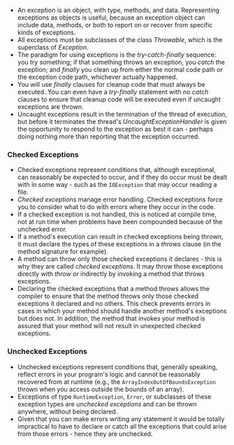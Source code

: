 - An exception is an object, with type, methods, and data. Representing exceptions as objects is useful, because an exception object can include data, methods, or both to report on or recover from specific kinds of exceptions.
- All exceptions must be subclasses of the class *Throwable*, which is the superclass of *Exception*.
- The paradigm for using exceptions is the *try-catch-finally* sequence: you try something; if that something throws an exception, you *catch* the exception; and *finally* you clean up from either the normal code path or the exception code path, whichever actually happened.
- You will use *finally* clauses for cleanup code that must always be executed. You can even have a *try-finally* statement with no *catch* clauses to ensure that cleanup code will be executed even if uncaught exceptions are thrown.
- Uncaught exceptions result in the termination of the thread of execution, but before it terminates the thread's *UncaughtExceptionHandler* is given the opportunity to respond to the exception as best it can - perhaps doing nothing more than reporting that the exception occurred.

### Checked Exceptions

- Checked exceptions represent conditions that, although exceptional, can reasonably be expected to occur, and if they do occur must be dealt with in some way - such as the `IOException` that may occur reading a file.
- *Checked exceptions* manage error handling. Checked exceptions force you to consider what to do with errors where they occur in the code. 
- If a checked exception is not handled, this is noticed at compile time, not at run time when problems have been compounded because of the unchecked error.
- If a method's execution can result in checked exceptions being thrown, it must declare the types of these exceptions in a *throws* clause (in the method signature for example). 
- A method can throw only those checked exceptions it declares - this is why they are called *checked exceptions*. It may throw those exceptions directly with *throw* or indirectly by invoking a method that throws exceptions.
- Declaring the checked exceptions that a method throws allows the compiler to ensure that the method throws only those checked exceptions it declared and no others. This check prevents errors in cases in which your method should handle another method's exceptions but does not. In addition, the method that invokes your method is assured that your method will not result in unexpected checked exceptions.

### Unchecked Exceptions

- Unchecked exceptions represent conditions that, generally speaking, reflect errors in your program's logic and cannot be reasonably recovered from at runtime (e.g., the `ArrayIndexOutOfBoundsException` thrown when you access outside the bounds of an array).
- Exceptions of type `RuntimeException`, `Error`, or subclasses of these exception types are *unchecked exceptions* and can be thrown anywhere, without being declared.
- Given that you can make errors writing any statement it would be totally impractical to have to declare or catch all the exceptions that could arise from those errors - hence they are unchecked.
